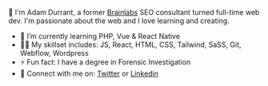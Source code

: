 👋 I'm Adam Durrant, a former <a href="https://www.brainlabsdigital.com/" target="_blank">Brainlabs</a> SEO consultant turned full-time web dev. I'm passionate about the web and I love learning and creating.
<br/>
  
- 🌱 I’m currently learning PHP, Vue & React Native
- 🧑‍💻 My skillset includes: JS, React, HTML, CSS, Tailwind, SaSS, Git, Webflow, Wordpress
- ⚡ Fun fact: I have a degree in Forensic Investigation  
- 🤙 Connect with me on: <a href="https://twitter.com/adamddurrant" target="_blank">Twitter</a> or <a href="https://linkedin.com/in/adam-durrant" target="_blank">Linkedin</a>
